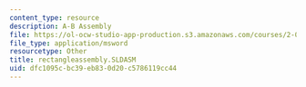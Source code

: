 ```yaml
---
content_type: resource
description: A-B Assembly
file: https://ol-ocw-studio-app-production.s3.amazonaws.com/courses/2-000-how-and-why-machines-work-spring-2002/dfc1095cbc39eb830d20c5786119cc44_rectangleassembly.SLDASM
file_type: application/msword
resourcetype: Other
title: rectangleassembly.SLDASM
uid: dfc1095c-bc39-eb83-0d20-c5786119cc44
---
```

